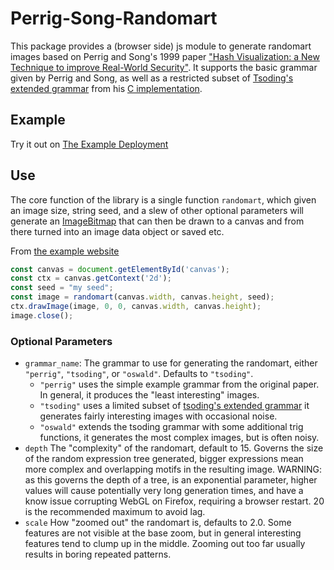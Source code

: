 
# Perrig-Song-Randomart

This package provides a (browser side) js module to generate randomart images
based on Perrig and Song's 1999 paper ["Hash Visualization: a New Technique to
improve Real-World Security"](https://people.eecs.berkeley.edu/~dawnsong/papers/randomart.pdf).
It supports the basic grammar given by Perrig and Song, as well as a restricted
subset of [Tsoding's](https://github.com/tsoding) 
[extended grammar](https://github.com/tsoding/randomart/blob/main/grammar.bnf) 
from his [C implementation](https://github.com/tsoding/randomart). 

## Example
Try it out on [The Example Deployment](https://james-oswald.github.io/Perrig-Song-Randomart/)

## Use

The core function of the library is a single function `randomart`, which
given an image size, string seed, and a slew of other optional parameters will generate an [ImageBitmap](https://developer.mozilla.org/en-US/docs/Web/API/ImageBitmap) that can then be drawn to a canvas and from there turned into an image data object or saved etc.

From [the example website](https://github.com/James-Oswald/Perrig-Song-Randomart/blob/main/index.html)
```js
const canvas = document.getElementById('canvas');
const ctx = canvas.getContext('2d');
const seed = "my seed";
const image = randomart(canvas.width, canvas.height, seed);
ctx.drawImage(image, 0, 0, canvas.width, canvas.height);
image.close();
```

### Optional Parameters
* `grammar_name`: The grammar to use for generating the randomart, either `"perrig"`, `"tsoding"`, or `"oswald"`. Defaults to `"tsoding"`.
  * `"perrig"` uses the simple example grammar from the original paper. In general, it produces the "least interesting" images.
  * `"tsoding"` uses a limited subset of [tsoding's extended grammar](https://github.com/tsoding/randomart/blob/main/grammar.bnf)
     it generates fairly interesting images with occasional noise.
  * `"oswald"` extends the tsoding grammar with some additional trig functions, it generates the most complex images, but is often noisy.
* `depth` The "complexity" of the randomart, default to 15. Governs the size of the random expression tree generated, bigger expressions mean more complex and overlapping motifs in the resulting image.
WARNING: as this governs the depth of a tree, is an exponential parameter, higher values will cause potentially very long
generation times, and have a know issue corrupting WebGL on Firefox, requiring a browser restart. 20 is the recommended maximum to avoid lag. 
* `scale` How "zoomed out" the randomart is, defaults to 2.0. Some features are not visible at the base zoom, but in general interesting features
tend to clump up in the middle. Zooming out too far usually results in boring repeated patterns.

